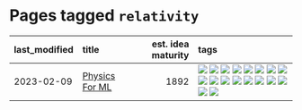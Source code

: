 # Pages tagged `relativity`

|last_modified|title|est. idea maturity|tags
|:---|:---|---:|:---|
|2023-02-09|[Physics For ML](../physics_for_ml.md)|1892|[![](https://img.shields.io/badge/tag-brownianmotion-77485f)](../tags/brownianmotion.md) [![](https://img.shields.io/badge/tag-curriculum-e839f4)](../tags/curriculum.md) [![](https://img.shields.io/badge/tag-curvature-b08442)](../tags/curvature.md) [![](https://img.shields.io/badge/tag-education-e6ab9)](../tags/education.md) [![](https://img.shields.io/badge/tag-eigenvectors-abf295)](../tags/eigenvectors.md) [![](https://img.shields.io/badge/tag-gaugetheory-97a75e)](../tags/gaugetheory.md) [![](https://img.shields.io/badge/tag-grouptheory-29349d)](../tags/grouptheory.md) [![](https://img.shields.io/badge/tag-machinelearning-77a0)](../tags/machinelearning.md) [![](https://img.shields.io/badge/tag-manifolds-50c04b)](../tags/manifolds.md) [![](https://img.shields.io/badge/tag-ode-4072a1)](../tags/ode.md) [![](https://img.shields.io/badge/tag-optimization-869bd0)](../tags/optimization.md) [![](https://img.shields.io/badge/tag-pde-7c795e)](../tags/pde.md) [![](https://img.shields.io/badge/tag-physics-95bed6)](../tags/physics.md) [![](https://img.shields.io/badge/tag-probabilityfields-1743a)](../tags/probabilityfields.md) [![](https://img.shields.io/badge/tag-quantummechanics-c92725)](../tags/quantummechanics.md) [![](https://img.shields.io/badge/tag-relativity-43d799)](../tags/relativity.md) [![](https://img.shields.io/badge/tag-tensorcalculus-d548d8)](../tags/tensorcalculus.md) [![](https://img.shields.io/badge/tag-textbook-98b52b)](../tags/textbook.md)|